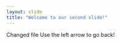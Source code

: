 ```yaml
---
layout: slide
title: "Welcome to our second slide!"
---
```

Changed file
Use the left arrow to go back!
